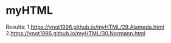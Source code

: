 # myHTML
Results: 
1.https://ynot1996.github.io/myHTML/29.Alameda.html
2.https://ynot1996.github.io/myHTML/30.Normann.html
